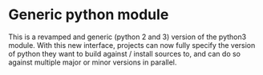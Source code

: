 # Generic python module

This is a revamped and generic (python 2 and 3) version of the python3
module. With this new interface, projects can now fully specify the version
of python they want to build against / install sources to, and can do so
against multiple major or minor versions in parallel.
